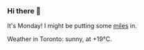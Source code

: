 ### Hi there :wave:

It's Monday! I might be putting some [miles](https://www.strava.com/athletes/889963) in.

Weather in Toronto: sunny, at +19°C.
